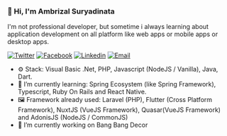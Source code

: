 ### 👋 Hi, I'm Ambrizal Suryadinata
I'm not professional developer, but sometime i always learning about application development on all platform like web apps or mobile apps or desktop apps.


[![Twitter](https://img.shields.io/static/v1?label=Twitter&message=%20&logo=Twitter&style=flat-square&logoColor=white)](https://twitter.com/ambrizals)
[![Facebook](https://img.shields.io/static/v1?label=Facebook&message=%20&logo=Facebook&style=flat-square&logoColor=white)](https://facebook.com/ambrizalsuryadinata)
[![Linkedin](https://img.shields.io/static/v1?label=Linkedin&message=%20&logo=Linkedin&style=flat-square&logoColor=white)](https://www.linkedin.com/in/ambrizals)
[![Email](https://img.shields.io/static/v1?label=Email&message=%20&logo=Gmail&style=flat-square&logoColor=white)](mailto:sabuncolek@ambrizal.net)

- ⚙️ Stack: Visual Basic .Net, PHP, Javascript (NodeJS / Vanilla), Java, Dart. 
- 🌱 I’m currently learning: Spring Ecosystem (like Spring Framework), Typescript, Ruby On Rails and React Native.
- 🖼️ Framework already used: Laravel (PHP), Flutter (Cross Platform Framework), NuxtJS (VueJS Framework), Quasar(VueJS Framework) and AdonisJS (NodeJS / CommonJS)
- 🔭 I’m currently working on Bang Bang Decor

<!--
**ambrizals/ambrizals** is a ✨ _special_ ✨ repository because its `README.md` (this file) appears on your GitHub profile.

Here are some ideas to get you started:

- 🔭 I’m currently working on ...
- 🌱 I’m currently learning ...
- 👯 I’m looking to collaborate on ...
- 🤔 I’m looking for help with ...
- 💬 Ask me about ...
- 📫 How to reach me: ...
- 😄 Pronouns: ...
- ⚡ Fun fact: ...
-->
